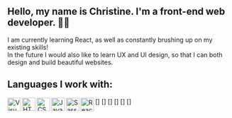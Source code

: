 ## Hello, my name is Christine. I'm a front-end web developer. 🙋🏾

I am currently learning React, as well as constantly brushing up on my existing skills!
<br/>
In the future I would also like to learn UX and UI design, so that I can both design and build beautiful websites.

## Languages I work with:

[<img align="left" alt="Visual Studio Code" width="30px" />]
[<img align="left" alt="HTML5" width="30px" />]
[<img align="left" alt="CSS3" width="30px" />]
[<img align="left" alt="JavaScript" width="30px" />]
[<img align="left" alt="Sass" width="30px" />]
[<img align="left" alt="React" width="30px" />]
